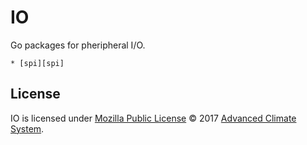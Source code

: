 # IO

Go packages for pheripheral I/O.

    * [spi][spi]

## License

IO is licensed under [Mozilla Public License][mpl] © 2017 [Advanced Climate
System][acs].

[acs]: http://advancedclimate.nl
[mpl]: LICENSE
[spi]: spi/adc
